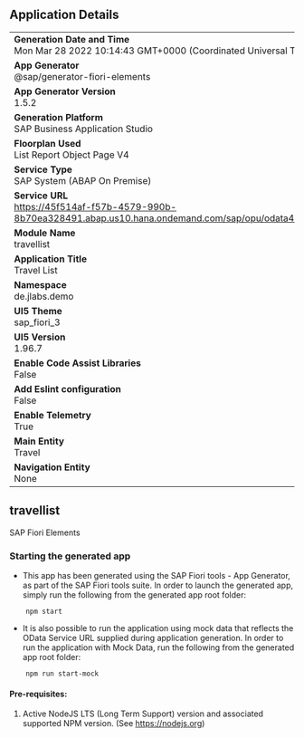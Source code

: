 ## Application Details
|               |
| ------------- |
|**Generation Date and Time**<br>Mon Mar 28 2022 10:14:43 GMT+0000 (Coordinated Universal Time)|
|**App Generator**<br>@sap/generator-fiori-elements|
|**App Generator Version**<br>1.5.2|
|**Generation Platform**<br>SAP Business Application Studio|
|**Floorplan Used**<br>List Report Object Page V4|
|**Service Type**<br>SAP System (ABAP On Premise)|
|**Service URL**<br>https://45f514af-f57b-4579-990b-8b70ea328491.abap.us10.hana.ondemand.com/sap/opu/odata4/sap/zui_fe_travel_001552_o4/srvd/sap/zui_fe_travel_001552_o4/0001/
|**Module Name**<br>travellist|
|**Application Title**<br>Travel List|
|**Namespace**<br>de.jlabs.demo|
|**UI5 Theme**<br>sap_fiori_3|
|**UI5 Version**<br>1.96.7|
|**Enable Code Assist Libraries**<br>False|
|**Add Eslint configuration**<br>False|
|**Enable Telemetry**<br>True|
|**Main Entity**<br>Travel|
|**Navigation Entity**<br>None|

## travellist

SAP Fiori Elements

### Starting the generated app

-   This app has been generated using the SAP Fiori tools - App Generator, as part of the SAP Fiori tools suite.  In order to launch the generated app, simply run the following from the generated app root folder:

```
    npm start
```

- It is also possible to run the application using mock data that reflects the OData Service URL supplied during application generation.  In order to run the application with Mock Data, run the following from the generated app root folder:

```
    npm run start-mock
```

#### Pre-requisites:

1. Active NodeJS LTS (Long Term Support) version and associated supported NPM version.  (See https://nodejs.org)


